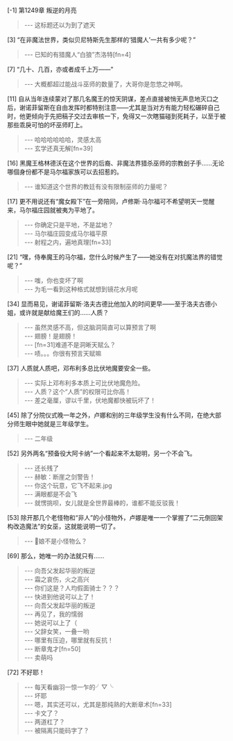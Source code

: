 
[-1] 第1249章 叛逆的月亮
>--- 这标题还以为到了遮天<br>

[3] “在非魔法世界，类似贝尼特斯先生那样的‘猎魔人’一共有多少呢？”
>--- 已知的有猎魔人“白狼”杰洛特[fn=4]<br>

[7] “几十、几百，亦或者成千上万——”
>--- 大概都超过能战斗巫师的数量了，大哥你是忽悠之神啊。<br>

[11] 自从当年连续蒙对了那几名魔王的惊天阴谋，差点直接被悄无声息地灭口之后，谢诺菲留斯在自由发挥时都特别注意——尤其是当对方有能力轻松碾碎自己时，他更倾向于先把稿子交过去审核一下，免得又一次瞎猫碰到死耗子，以至于被那些乖戾可怕的坏巫师盯上。
>--- 哈哈哈哈哈哈，灵感太高<br>
>--- 玄学还真无解[fn=39]<br>

[16] 黑魔王格林德沃在这个世界的后裔、非魔法界猎杀巫师的宗教刽子手……无论哪個身份都不是马尔福家族可以去招惹的。
>--- 谁知道这个世界的教廷有没有限制巫师的力量呢？<br>

[17] 更不用说还有“魔女殿下”在一旁陪同，卢修斯·马尔福可不希望明天一觉醒来，马尔福庄园就被夷为平地了。
>--- 你确定只是平地，不是盆地？<br>
>--- 马尔福庄园变成马尔福平原<br>
>--- 射程之内，遍地真理[fn=33]<br>

[21] “嘿，侍奉魔王的马尔福，您什么时候产生了——她没有在对抗魔法界的错觉呢？”
>--- 嗤，你也变坏了啊<br>
>--- 为毛一看到这种格式就想到镜花水月呢<br>

[34] 显而易见，谢诺菲留斯·洛夫古德比他加入的时间更早——至于洛夫古德小姐，或许就是献给魔王们的……人质？
>--- 虽然灵感不高，但这脑洞简直可以算预言了啊<br>
>--- 翅膀！是翅膀！<br>
>--- [fn=31]难道不是洞晰天赋么？<br>
>--- 啧。。。你很有预言天赋嘛<br>

[37] 人质就人质吧，邓布利多总比伏地魔要安全一些。
>--- 实际上邓布利多本质上可比伏地魔危险。<br>
>--- 人质？这个“人质”的权限可比你高！<br>
>--- 差之毫厘，谬以千里，伏地魔都快被玩坏了！<br>

[45] 除了分院仪式晚一年之外，卢娜和别的三年级学生没有什么不同，在绝大部分师生眼中她就是三年级学生。
>--- 二年级<br>

[52] 另外两名“预备役大阿卡纳”一个看起来不太聪明，另一个不会飞。
>--- 还长残了<br>
>--- 赫敏：断崖之剑警告！<br>
>--- 你这个玩意，它飞不起来.jpg<br>
>--- 满眼都是不会飞<br>
>--- 就愣挑呗，女儿就是全世界最棒的，谁都不能反驳我！<br>

[53] 除开那几个老怪物和“非人”的小怪物外，卢娜是唯一一个掌握了“二元倒回架构改造魔法”的女巫，这就能说明一切了。
>--- 🎲娘不是小怪物么？<br>

[69] 那么，她唯一的办法就只有……
>--- 向吾父发起华丽的叛逆<br>
>--- 霜之哀伤，火之高兴<br>
>--- 你们这是？人均假面骑士？？？<br>
>--- 快进到他说可以上了！<br>
>--- 向吾父发起华丽的叛逆<br>
>--- 再见了，我的懦弱<br>
>--- 她说可以上了（<br>
>--- 父辞女笑，一叠一哟<br>
>--- 哪里有压迫，哪里就有反抗！<br>
>--- 断章鬼才[fn=50]<br>
>--- 卖萌吗<br>

[72] 不好耶！
>--- 每天看幽羽一惊一乍的╯▽╰<br>
>--- 坏耶<br>
>--- 嗯，其实还可以，尤其是那纯熟的大断章术[fn=33]<br>
>--- 卡文了？<br>
>--- 两道杠了？<br>
>--- 被隔离只能码字了？<br>
